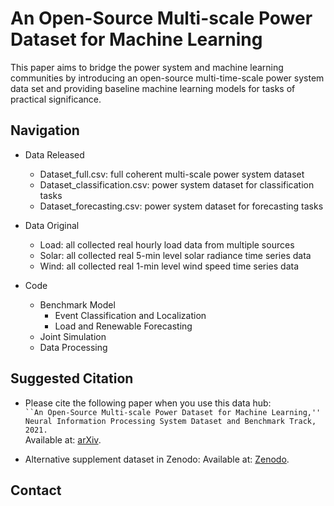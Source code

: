 # An Open-Source Multi-scale Power Dataset for Machine Learning
This paper aims to bridge the power system and machine learning communities by introducing an open-source multi-time-scale power system data set and providing baseline machine learning models for tasks of practical significance.

## Navigation
- Data Released
  -  Dataset_full.csv: full coherent multi-scale power system dataset
  -  Dataset_classification.csv: power system dataset for classification tasks
  -  Dataset_forecasting.csv: power system dataset for forecasting tasks
  

- Data Original
  - Load: all collected real hourly load data from multiple sources
  - Solar: all collected real 5-min level solar radiance time series data
  - Wind: all collected real 1-min level wind speed time series data

- Code
  - Benchmark Model
    - Event Classification and Localization
    - Load and Renewable Forecasting
  - Joint Simulation
  - Data Processing

## Suggested Citation
- Please cite the following paper when you use this data hub:  
`
``An Open-Source Multi-scale Power Dataset for Machine Learning,'' Neural Information Processing System Dataset and Benchmark Track, 2021.
`\
Available at: [arXiv](https://arxiv.org/abs/XXXXXXXXXXXXXX).

- Alternative supplement dataset in Zenodo:
Available at: [Zenodo](https://zenodo.org/deposit/5130612#).

## Contact
